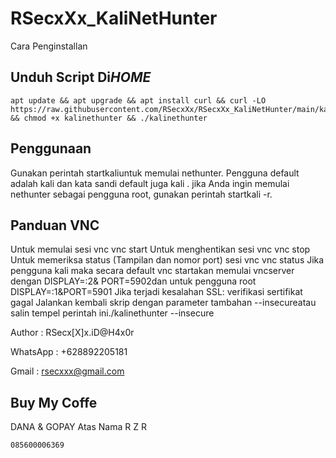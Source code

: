 # RSecxXx_KaliNetHunter
Cara Penginstallan

## Unduh Script Di*HOME*
```
apt update && apt upgrade && apt install curl && curl -LO https://raw.githubusercontent.com/RSecxXx/RSecxXx_KaliNetHunter/main/kalinethunter && chmod +x kalinethunter && ./kalinethunter
```

## Penggunaan
Gunakan perintah startkaliuntuk memulai nethunter. Pengguna default adalah kali dan kata sandi default juga kali .
jika Anda ingin memulai nethunter sebagai pengguna root, gunakan perintah startkali -r.

## Panduan VNC
Untuk memulai sesi vnc vnc start
Untuk menghentikan sesi vnc vnc stop
Untuk memeriksa status (Tampilan dan nomor port) sesi vnc vnc status
Jika pengguna kali maka secara default vnc startakan memulai vncserver dengan DISPLAY=:2& PORT=5902dan untuk pengguna root DISPLAY=:1&PORT=5901
Jika terjadi kesalahan SSL: verifikasi sertifikat gagal
Jalankan kembali skrip dengan parameter tambahan --insecureatau salin tempel perintah ini./kalinethunter --insecure

Author   : RSecx[X]x.iD@H4x0r

WhatsApp : +628892205181 

Gmail    : rsecxxx@gmail.com

## Buy My Coffe
DANA & GOPAY
Atas Nama R Z R
```
085600006369
```
